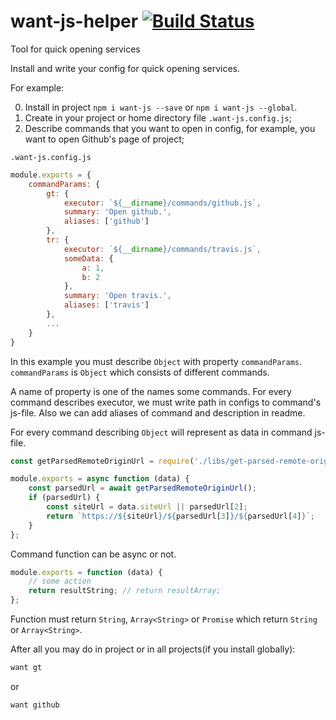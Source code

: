 # want-js-helper [![Build Status](https://travis-ci.org/air-breathing/want-js.svg?branch=master)](https://travis-ci.org/air-breathing/want-js)

Tool for quick opening services

Install and write your config for quick opening services.

For example:

0. Install in project `npm i want-js --save` or `npm i want-js --global`.
1. Create in your project or home directory file `.want-js.config.js`;
2. Describe commands that you want to open in config, for example, you want to open Github's page of project;

`.want-js.config.js`
```js
module.exports = {
    commandParams: {
        gt: {
            executor: `${__dirname}/commands/github.js`,
            summary: 'Open github.',
            aliases: ['github']
        },
        tr: {
            executor: `${__dirname}/commands/travis.js`,
            someData: {
                a: 1,
                b: 2
            },
            summary: 'Open travis.',
            aliases: ['travis']
        },
        ...
    }
}
```

In this example you must describe `Object` with property `commandParams`. `commandParams` is `Object` which consists of different commands.

A name of property is one of the names some commands.
For every command describes executor, we must write path in configs to command's js-file.
Also we can add aliases of command and description in readme.

For every command describing `Object` will represent as data in command js-file.
```js
const getParsedRemoteOriginUrl = require('./libs/get-parsed-remote-origin-url');

module.exports = async function (data) {
    const parsedUrl = await getParsedRemoteOriginUrl();
    if (parsedUrl) {
        const siteUrl = data.siteUrl || parsedUrl[2];
        return `https://${siteUrl}/${parsedUrl[3]}/${parsedUrl[4]}`;
    }
};
```
Command function can be async or not.
```js
module.exports = function (data) {
    // some action
    return resultString; // return resultArray;
};
```
Function must return `String`, `Array<String>` or `Promise` which return `String` or `Array<String>`.

After all you may do in project or in all projects(if you install globally):
```bash
want gt
```

or

```bash
want github
```
